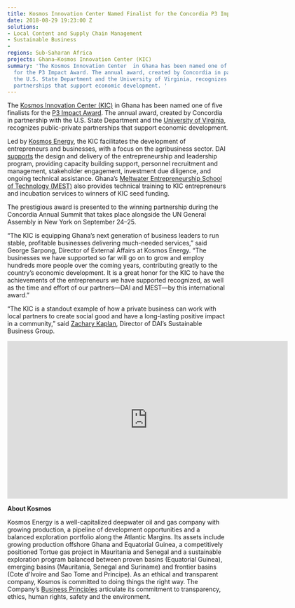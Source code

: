 ```yaml
---
title: Kosmos Innovation Center Named Finalist for the Concordia P3 Impact Award
date: 2018-08-29 19:23:00 Z
solutions:
- Local Content and Supply Chain Management
- Sustainable Business
- 
regions: Sub-Saharan Africa
projects: Ghana—Kosmos Innovation Center (KIC)
summary: 'The Kosmos Innovation Center  in Ghana has been named one of five finalists
  for the P3 Impact Award. The annual award, created by Concordia in partnership with
  the U.S. State Department and the University of Virginia, recognizes public-private
  partnerships that support economic development. '
---
```


The [Kosmos Innovation Center (KIC)](http://www.kosmosinnovationcenter.com/) in Ghana has been named one of five finalists for the [P3 Impact Award](https://p3impact.secure-platform.com/a). The annual award, created by Concordia in partnership with the U.S. State Department and the [University of Virginia](https://ideas.darden.virginia.edu/2018/09/kosmos-innovation-center-a-p3-partnership/), recognizes public-private partnerships that support economic development. 

<!--more-->

Led by [Kosmos Energy](http://www.kosmosenergy.com/index.php), the KIC facilitates the development of entrepreneurs and businesses, with a focus on the agribusiness sector. DAI [supports](https://www.dai.com/our-work/projects/ghana-kosmos-innovation-center-kic) the design and delivery of the entrepreneurship and leadership program, providing capacity building support, personnel recruitment and management, stakeholder engagement, investment due diligence, and ongoing technical assistance. Ghana’s [Meltwater Entrepreneurship School of Technology (MEST)](https://meltwater.org/) also provides technical training to KIC entrepreneurs and incubation services to winners of KIC seed funding. 

The prestigious award is presented to the winning partnership during the Concordia Annual Summit that takes place alongside the UN General Assembly in New York on September 24–25.

“The KIC is equipping Ghana’s next generation of business leaders to run stable, profitable businesses delivering much-needed services,” said George Sarpong, Director of External Affairs at Kosmos Energy. “The businesses we have supported so far will go on to grow and employ hundreds more people over the coming years, contributing greatly to the country’s economic development. It is a great honor for the KIC to have the achievements of the entrepreneurs we have supported recognized, as well as the time and effort of our partners—DAI and MEST—by this international award.”

“The KIC is a standout example of how a private business can work with local partners to create social good and have a long-lasting positive impact in a community,” said [Zachary Kaplan](https://www.dai.com/who-we-are/our-team/zachary-kaplan), Director of DAI’s Sustainable Business Group. 

<iframe src="https://player.vimeo.com/video/210303653" width="640" height="360" frameborder="0" allowfullscreen></iframe>

**About Kosmos**

Kosmos Energy is a well-capitalized deepwater oil and gas company with growing production, a pipeline of development opportunities and a balanced exploration portfolio along the Atlantic Margins. Its assets include growing production offshore Ghana and Equatorial Guinea, a competitively positioned Tortue gas project in Mauritania and Senegal and a sustainable exploration program balanced between proven basins (Equatorial Guinea), emerging basins (Mauritania, Senegal and Suriname) and frontier basins (Cote d'Ivoire and Sao Tome and Principe). As an ethical and transparent company, Kosmos is committed to doing things the right way. The Company’s [Business Principles](http://www.kosmosenergy.com/responsibility/) articulate its commitment to transparency, ethics, human rights, safety and the environment. 